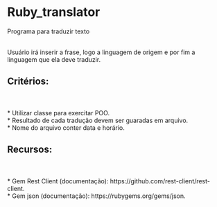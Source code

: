 # Ruby_translator
 Programa para traduzir texto


</br> Usuário irá inserir a frase, logo a linguagem de origem e por fim a linguagem que ela deve traduzir.</br>
 <h2>Critérios:</h2></br>
    </br>* Utilizar classe para exercitar POO.
    </br>* Resultado de cada tradução devem ser guaradas em arquivo.
    </br>* Nome do arquivo conter data e horário.



 <h2>Recursos:</h2></br>
     </br>* Gem Rest Client (documentação): https://github.com/rest-client/rest-client.
     </br>* Gem json (documentação): https://rubygems.org/gems/json.
